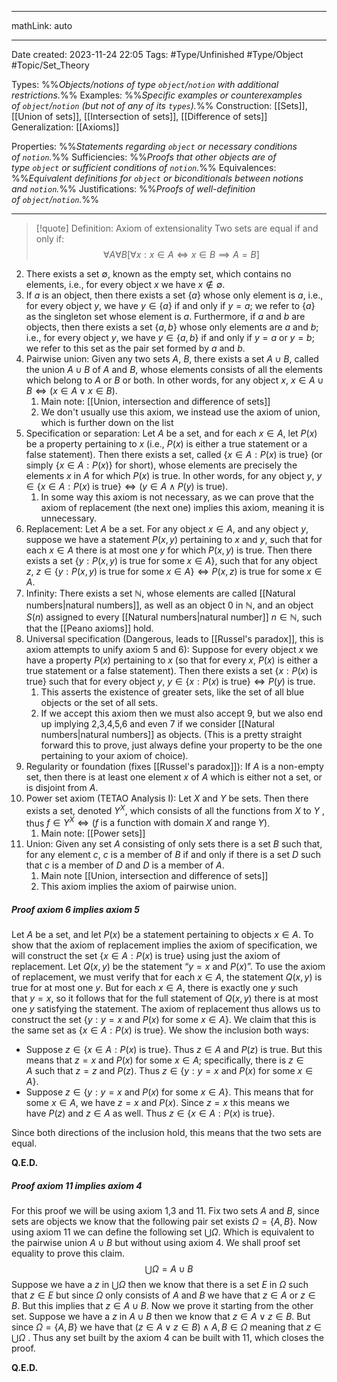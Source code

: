 
---

mathLink: auto

---
Date created: 2023-11-24 22:05
Tags: #Type/Unfinished  #Type/Object #Topic/Set_Theory 

Types: %%_Objects/notions of type `object`/`notion` with additional restrictions._%% 
Examples: %%_Specific examples or counterexamples of `object`/`notion` (but not of any of its `types`)._%%
Construction: [[Sets]], [[Union of sets]], [[Intersection of sets]], [[Difference of sets]]
Generalization: [[Axioms]]

Properties: %%_Statements regarding `object` or necessary conditions of `notion`._%%
Sufficiencies: %%_Proofs that other objects are of type `object` or sufficient conditions of `notion`._%%
Equivalences: %%_Equivalent definitions for `object` or biconditionals between notions and `notion`._%%
Justifications: %%_Proofs of well-definition of `object`/`notion`._%%

---  



> [!quote] Definition: Axiom of extensionality
> Two sets are equal if and only if: $$\forall A\forall B[\forall x:x\in A\iff x\in B\implies A=B]$$







2. There exists a set $∅$, known as the empty set, which contains no elements, i.e., for every object $x$ we have $x \notin ∅$.
3. If $a$ is an object, then there exists a set $\{a\}$ whose only element is $a$, i.e., for every object $y$, we have $y \in \{a\}$ if and only if $y = a$; we refer to $\{a\}$ as the singleton set whose element is $a$. Furthermore, if $a$ and $b$ are objects, then there exists a set $\{a, b\}$ whose only elements are $a$ and $b$; i.e., for every object $y$, we have $y \in \{a, b\}$ if and only if $y = a$ or $y = b$; we refer to this set as the pair set formed by $a$ and $b$.
4. Pairwise union: Given any two sets $A$, $B$, there exists a set $A ∪ B$, called the union $A ∪ B$ of $A$ and $B$, whose elements consists of all the elements which belong to $A$ or $B$ or both. In other words, for any object $x$, $x \in A ∪ B \iff (x ∈ A \lor x \in B)$. 
	1. Main note: [[Union, intersection and difference of sets]]
	2. We don't usually use this axiom, we instead use the axiom of union, which is further down on the list
5. Specification or separation: Let $A$ be a set, and for each $x ∈ A$, let $P(x)$ be a property pertaining to $x$ (i.e., $P(x)$ is either a true statement or a false statement). Then there exists a set, called $\{x ∈ A : P(x) \;\text{is true}\}$ (or simply $\{x ∈ A : P(x)\}$ for short), whose elements are precisely the elements $x$ in $A$ for which $P(x)$ is true. In other words, for any object $y$, $y ∈ \{x ∈ A : P(x)\; \text{is true}\} \iff (y ∈ A \land P(y) \; \text{is true})$. 
	1. In some way this axiom is not necessary, as we can prove that the axiom of replacement (the next one) implies this axiom, meaning it is unnecessary.
6. Replacement: Let $A$ be a set. For any object $x ∈ A$, and any object $y$, suppose we have a statement $P(x, y)$ pertaining to $x$ and $y$, such that for each $x ∈ A$ there is at most one $y$ for which $P(x, y)$ is true. Then there exists a set $\{y : P(x, y) \;\text{is true for some} \;x ∈ A\}$, such that for any object $z$, $z ∈\{y : P(x, y) \;\text{is true for some} \; x ∈ A\} \iff P(x, z)\; \text{is true for some}\; x ∈ A$.
7. Infinity: There exists a set $\mathbb{N}$, whose elements are called [[Natural numbers|natural numbers]], as well as an object $0$ in $\mathbb{N}$, and an object $S(n)$ assigned to every [[Natural numbers|natural number]] $n ∈ \mathbb{N}$, such that the [[Peano axioms]] hold.
8. Universal specification (Dangerous, leads to [[Russel's paradox]], this is axiom attempts to unify axiom 5 and 6): Suppose for every object $x$ we have a property $P(x)$ pertaining to $x$ (so that for every $x$, $P(x)$ is either a true statement or a false statement). Then there exists a set $\{x : P(x)\; \text{is true}\}$ such that for every object $y$, $y ∈ \{x : P(x) \;\text{is true}\} \iff P(y) \;\text{is true}$.
	1. This asserts the existence of greater sets, like the set of all blue objects or the set of all sets.
	2. If we accept this axiom then we must also accept 9, but we also end up implying 2,3,4,5,6 and even 7 if we consider [[Natural numbers|natural numbers]] as objects. (This is a pretty straight forward this to prove, just always define your property to be the one pertaining to your axiom of choice).
9. Regularity or foundation (fixes [[Russel's paradox]]): If $A$ is a non-empty set, then there is at least one element $x$ of $A$ which is either not a set, or is disjoint from $A$.
10. Power set axiom (TETAO Analysis I): Let $X$ and $Y$ be sets. Then there exists a set, denoted $Y^X$, which consists of all the functions from $X$ to $Y$ , thus $f ∈ Y^X \iff (f \;\text{is a function with domain}\; X \;\text{and range}\; Y )$.
	1. Main note: [[Power sets]]
11. Union: Given any set $A$ consisting of only sets there is a set $B$ such that, for any element $c$, $c$ is a member of $B$ if and only if there is a set $D$ such that $c$ is a member of $D$ and $D$ is a member of $A$.
	1. Main note [[Union, intersection and difference of sets]]
	2. This axiom implies the axiom of pairwise union.

##### Proof axiom 6 implies axiom 5

Let $A$ be a set, and let $P(x)$ be a statement pertaining to objects $x\in A$. To show that the axiom of replacement implies the axiom of specification, we will construct the set $\{x \in A: P(x) \;\text{is true}\}$ using just the axiom of replacement. Let $Q(x,y)$ be the statement “$y=x$ and $P(x)$”. To use the axiom of replacement, we must verify that for each $x\in A$, the statement $Q(x,y)$ is true for at most one $y$. But for each $x\in A$, there is exactly one $y$ such that $y=x$, so it follows that for the full statement of $Q(x,y)$ there is at most one $y$ satisfying the statement. The axiom of replacement thus allows us to construct the set $\{y : y=x\text{ and }P(x)\text{ for some }x \in A\}$. We claim that this is the same set as $\{x \in A : P(x) \text{ is true}\}$. We show the inclusion both ways:

- Suppose $z \in \{x \in A : P(x) \text{ is true}\}$. Thus $z\in A$ and $P(z)$ is true. But this means that $z=x$ and $P(x)$ for some $x\in A$; specifically, there is $z\in A$ such that $z=z$ and $P(z)$. Thus $z \in \{y : y=x\text{ and }P(x)\text{ for some }x \in A\}$.
- Suppose $z \in \{y : y=x\text{ and }P(x)\text{ for some }x \in A\}$. This means that for some $x\in A$, we have $z=x$ and $P(x)$. Since $z=x$ this means we have $P(z)$ and $z\in A$ as well. Thus $z \in \{x \in A : P(x) \text{ is true}\}$.

Since both directions of the inclusion hold, this means that the two sets are equal.

**Q.E.D.**

##### Proof axiom 11 implies axiom 4

For this proof we will be using axiom 1,3 and 11. Fix two sets $A$ and $B$, since sets are objects we know that the following pair set exists $\Omega=\{A,B\}$. Now using axiom 11 we can define the following set $\bigcup \Omega$. Which is equivalent to the pairwise union $A\cup B$ but without using axiom 4. We shall proof set equality to prove this claim.
$$\bigcup\Omega=A\cup B$$
Suppose we have a $z$ in $\bigcup\Omega$ then we know that there is a set $E$ in $\Omega$ such that $z\in E$ but since $\Omega$ only consists of $A$ and $B$ we have that $z\in A$ or $z\in B$. But this implies that $z\in A\cup B$. Now we prove it starting from the other set. Suppose we have a $z$ in $A\cup B$ then we know that $z\in A \lor z\in B$. But since $\Omega=\{A,B\}$ we have that $(z\in A \lor z\in B)\land A,B \in\Omega$ meaning that $z\in\bigcup\Omega$ . Thus any set built by the axiom 4 can be built with 11, which closes the proof.

**Q.E.D.**